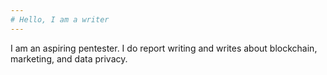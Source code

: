 ```yaml
---
# Hello, I am a writer
---
```

I am an aspiring pentester. I do report writing and writes about blockchain, marketing, and data privacy.
